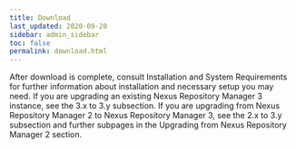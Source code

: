 ```yaml
---
title: Download
last_updated: 2020-09-20
sidebar: admin_sidebar
toc: false
permalink: download.html
---
```




After download is complete, consult Installation and System Requirements for further information about installation and necessary setup you may need.  If you are upgrading an existing Nexus Repository Manager 3 instance, see the 3.x to 3.y subsection. If you are upgrading from Nexus Repository Manager 2 to Nexus Repository Manager 3, see the 2.x to 3.y subsection and further subpages in the Upgrading from Nexus Repository Manager 2 section.